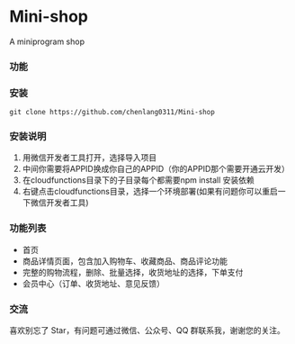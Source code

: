 # Mini-shop
A miniprogram shop 

### 功能

### 安装
```
git clone https://github.com/chenlang0311/Mini-shop
```
### 安装说明
1. 用微信开发者工具打开，选择导入项目
2. 中间你需要将APPID换成你自己的APPID（你的APPID那个需要开通云开发）
3. 在cloudfunctions目录下的子目录每个都需要npm install 安装依赖
4. 右键点击cloudfunctions目录，选择一个环境部署(如果有问题你可以重启一下微信开发者工具)


### 功能列表
+ 首页
+ 商品详情页面，包含加入购物车、收藏商品、商品评论功能
+ 完整的购物流程，删除、批量选择，收货地址的选择，下单支付
+ 会员中心（订单、收货地址、意见反馈）

### 交流
喜欢别忘了 Star，有问题可通过微信、公众号、QQ 群联系我，谢谢您的关注。